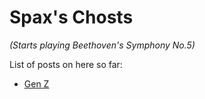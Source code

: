 # Spax's Chosts
<i title="I looked up &quot;that one beethoven dun dun dun dunnnnnn&quot; song to find the name of this">(Starts playing Beethoven's Symphony No.5)</i>

List of posts on here so far:
- [Gen Z](./chosts/gen-z/)
